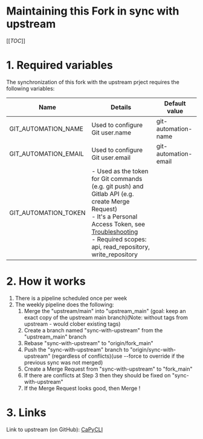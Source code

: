# Maintaining this Fork in sync with upstream

[[_TOC_]]

# 1. Required variables
The synchronization of this fork with the upstream prject requires the following variables:

| Name | Details | Default value |
|------|---------|---------------|
| GIT_AUTOMATION_NAME | Used to configure Git user.name | git-automation-name|
| GIT_AUTOMATION_EMAIL | Used to configure Git user.email | git-automation-email |
| GIT_AUTOMATION_TOKEN |  - Used as the token for Git commands (e.g. git push) and Gitlab API (e.g. create Merge Request) <br/> - It's a Personal Access Token, see [Troubleshooting](https://docs.gitlab.com/18.1/user/profile/account/two_factor_authentication_troubleshooting/#error-http-basic-access-denied-if-a-password-was-provided-for-git-authentication-) <br/> - Required scopes: api, read_repository, write_repository| |

# 2. How it works

1. There is a pipeline scheduled once per week
2. The weekly pipeline does the following:
    1. Merge the "upstream/main" into "upstream_main" (goal: keep an exact copy of the upstream main branch)(Note: without tags from upstream - would clober existing tags)
    2. Create a branch named "sync-with-upstream" from the "upstream_main" branch
    3. Rebase "sync-with-upstream" to "origin/fork_main"
    4. Push the "sync-with-upstream" branch to "origin/sync-with-upstream" (regardless of conflicts)(use --force to override if the previous sync was not merged)
    5. Create a Merge Request from "sync-with-upstream" to "fork_main"
    6. If there are conflicts at Step 3 then they should be fixed on "sync-with-upstream"
    7. If the Merge Request looks good, then Merge !

# 3. Links

Link to upstream (on GitHub): [CaPyCLI](https://github.com/sw360/capycli)

